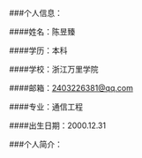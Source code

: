 ###个人信息：

####姓名：陈昱臻

####学历：本科

####学校：浙江万里学院

####邮箱：2403226381@qq.com

####专业：通信工程

####出生日期：2000.12.31

###个人简介：
